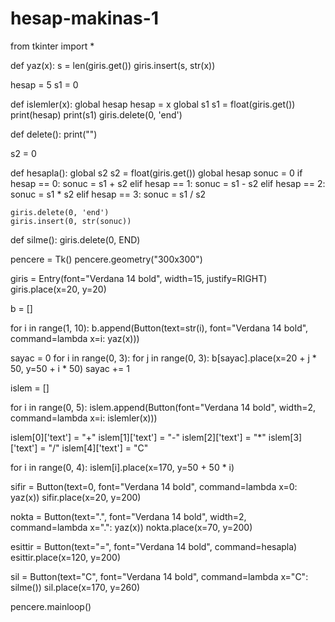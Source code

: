 # hesap-makinas-1
from tkinter import *


def yaz(x):
    s = len(giris.get())
    giris.insert(s, str(x))


hesap = 5
s1 = 0


def islemler(x):
    global hesap
    hesap = x
    global s1
    s1 = float(giris.get())
    print(hesap)
    print(s1)
    giris.delete(0, 'end')


def delete():
    print("")


s2 = 0


def hesapla():
    global s2
    s2 = float(giris.get())
    global hesap
    sonuc = 0
    if hesap == 0:
        sonuc = s1 + s2
    elif hesap == 1:
        sonuc = s1 - s2
    elif hesap == 2:
        sonuc = s1 * s2
    elif hesap == 3:
        sonuc = s1 / s2

    giris.delete(0, 'end')
    giris.insert(0, str(sonuc))

def silme():
    giris.delete(0, END)



pencere = Tk()
pencere.geometry("300x300")

giris = Entry(font="Verdana 14 bold", width=15, justify=RIGHT)
giris.place(x=20, y=20)

b = []

for i in range(1, 10):
    b.append(Button(text=str(i), font="Verdana 14 bold", command=lambda x=i: yaz(x)))

sayac = 0
for i in range(0, 3):
    for j in range(0, 3):
        b[sayac].place(x=20 + j * 50, y=50 + i * 50)
        sayac += 1

islem = []

for i in range(0, 5):
    islem.append(Button(font="Verdana 14 bold", width=2, command=lambda x=i: islemler(x)))

islem[0]['text'] = "+"
islem[1]['text'] = "-"
islem[2]['text'] = "*"
islem[3]['text'] = "/"
islem[4]['text'] = "C"

for i in range(0, 4):
    islem[i].place(x=170, y=50 + 50 * i)

sifir = Button(text=0, font="Verdana 14 bold", command=lambda x=0: yaz(x))
sifir.place(x=20, y=200)

nokta = Button(text=".", font="Verdana 14 bold", width=2, command=lambda x=".": yaz(x))
nokta.place(x=70, y=200)

esittir = Button(text="=", font="Verdana 14 bold", command=hesapla)
esittir.place(x=120, y=200)

sil = Button(text="C", font="Verdana 14 bold", command=lambda x="C": silme())
sil.place(x=170, y=260)

pencere.mainloop()
